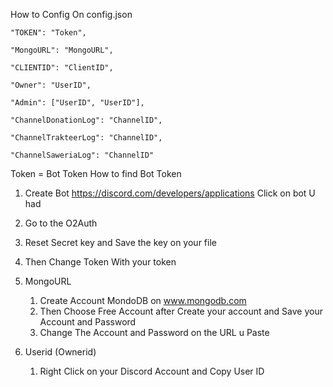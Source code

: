 How to Config On config.json

    "TOKEN": "Token",
    
    "MongoURL": "MongoURL",
    
    "CLIENTID": "ClientID",
    
    "Owner": "UserID",
    
    "Admin": ["UserID", "UserID"],
    
    "ChannelDonationLog": "ChannelID",
    
    "ChannelTrakteerLog": "ChannelID",
    
    "ChannelSaweriaLog": "ChannelID"


Token = Bot Token 
How to find Bot Token
1. Create Bot
   https://discord.com/developers/applications 
Click on bot U had
1. Go to the O2Auth
2. Reset Secret key and Save the key on your file
3. Then Change Token With your token 

2. MongoURL
   1. Create Account MondoDB on www.mongodb.com
   2. Then Choose Free Account after Create your account and Save your Account and Password
   3. Change The Account and Password on the URL u Paste

3. Userid (Ownerid)
   1. Right Click on your Discord Account and Copy User ID
  
